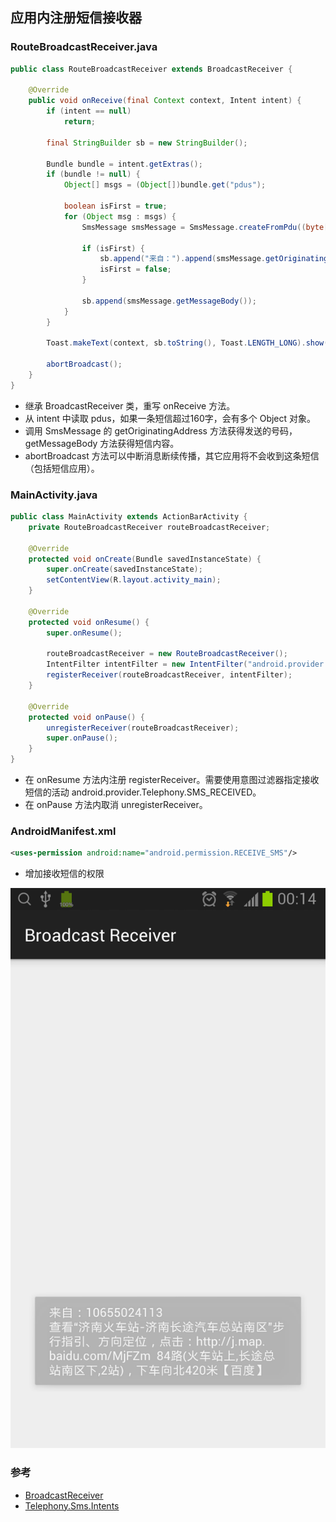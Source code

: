 ﻿## 应用内注册短信接收器

### RouteBroadcastReceiver.java
```java
public class RouteBroadcastReceiver extends BroadcastReceiver {

    @Override
    public void onReceive(final Context context, Intent intent) {
        if (intent == null)
            return;

        final StringBuilder sb = new StringBuilder();

        Bundle bundle = intent.getExtras();
        if (bundle != null) {
            Object[] msgs = (Object[])bundle.get("pdus");

            boolean isFirst = true;
            for (Object msg : msgs) {
                SmsMessage smsMessage = SmsMessage.createFromPdu((byte[])msg);

                if (isFirst) {
                    sb.append("来自：").append(smsMessage.getOriginatingAddress()).append('\n');
                    isFirst = false;
                }

                sb.append(smsMessage.getMessageBody());
            }
        }

        Toast.makeText(context, sb.toString(), Toast.LENGTH_LONG).show();

        abortBroadcast();
    }
}
```
* 继承 BroadcastReceiver 类，重写 onReceive 方法。
* 从 intent 中读取 pdus，如果一条短信超过160字，会有多个 Object 对象。
* 调用 SmsMessage 的 getOriginatingAddress 方法获得发送的号码，getMessageBody 方法获得短信内容。
* abortBroadcast 方法可以中断消息断续传播，其它应用将不会收到这条短信（包括短信应用）。

### MainActivity.java
```java
public class MainActivity extends ActionBarActivity {
    private RouteBroadcastReceiver routeBroadcastReceiver;

    @Override
    protected void onCreate(Bundle savedInstanceState) {
        super.onCreate(savedInstanceState);
        setContentView(R.layout.activity_main);
    }

    @Override
    protected void onResume() {
        super.onResume();

        routeBroadcastReceiver = new RouteBroadcastReceiver();
        IntentFilter intentFilter = new IntentFilter("android.provider.Telephony.SMS_RECEIVED");
        registerReceiver(routeBroadcastReceiver, intentFilter);
    }

    @Override
    protected void onPause() {
        unregisterReceiver(routeBroadcastReceiver);
        super.onPause();
    }
}
```
* 在 onResume 方法内注册 registerReceiver。需要使用意图过滤器指定接收短信的活动 android.provider.Telephony.SMS_RECEIVED。
* 在 onPause 方法内取消 unregisterReceiver。

### AndroidManifest.xml
```xml
<uses-permission android:name="android.permission.RECEIVE_SMS"/>
```
* 增加接收短信的权限

![](snapshots/sms_broadcast_receiver.png)

### 参考
* [BroadcastReceiver](http://developer.android.com/reference/android/content/BroadcastReceiver.html)
* [Telephony.Sms.Intents](https://developer.android.com/reference/android/provider/Telephony.Sms.Intents.html)